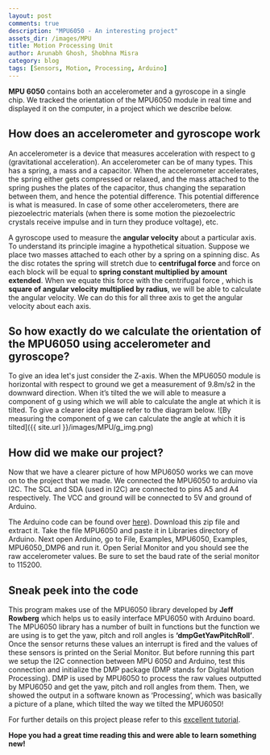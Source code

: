 ```yaml
---
layout: post
comments: true
description: "MPU6050 - An interesting project"
assets_dir: /images/MPU
title: Motion Processing Unit
author: Arunabh Ghosh, Shobhna Misra
category: blog
tags: [Sensors, Motion, Processing, Arduino]
---
```


__MPU 6050__ contains both an accelerometer and a gyroscope in a single chip. We tracked the orientation of the MPU6050 module in real time and displayed it on the computer, in a project which we describe below. 

## How does an accelerometer and gyroscope work
An accelerometer is a device that measures acceleration with respect to g (gravitational acceleration). An accelerometer can be of many types.   This has a spring, a mass and a capacitor. When the accelerometer accelerates, the spring either gets compressed or relaxed, and the mass attached to the spring pushes the plates of the capacitor, thus changing the separation between them, and hence the potential difference. This potential difference is what is measured. In case of some other accelerometers, there are piezoelectric materials (when there is some motion the piezoelectric crystals receive impulse and in turn they produce voltage), etc.

A gyroscope used to measure the **angular velocity** about a particular axis. To understand its principle imagine a hypothetical situation. Suppose we place two masses attached to each other by a spring on a spinning disc. As the disc rotates the spring will stretch due to **centrifugal force** and force on each block will be equal to **spring constant multiplied by amount extended**. When we equate this force with the centrifugal force , which is **square of angular velocity multiplied by radius**, we will be able to calculate the angular velocity. We can do this for all three axis to get the angular velocity about each axis.

## So how exactly do we calculate the orientation of the MPU6050 using accelerometer and gyroscope?
To give an idea let's just consider the Z-axis. When the MPU6050 module is horizontal with respect to ground we get a measurement of 9.8m/s2 in the downward direction. When it’s tilted the we will able to measure a component of g using which we will able to calculate the angle at which it is tilted. To give a clearer idea please refer to the diagram below. 
![By measuring the component of g we can calculate the angle at which it is tilted]({{ site.url }}/images/MPU/g_img.png)

## How did we make our project?
Now that we have a clearer picture of how MPU6050 works we can move on to the project that we made. We connected the MPU6050 to arduino via I2C. The SCL and SDA (used in I2C) are connected to pins A5 and A4 respectively. The VCC and ground will be connected to 5V and ground of Arduino.

The Arduino code can be found over [here](http://diyhacking.com/projects/MPU6050.zip)). Download this zip file and extract it. Take the file MPU6050 and paste it in Libraries directory of Arduino. Next open Arduino, go to File, Examples, MPU6050, Examples, MPU6050_DMP6 and run it. Open Serial Monitor and you should see the raw accelerometer values. Be sure to set the baud rate of the serial monitor to 115200.

## Sneak peek into the code
This program makes use of the MPU6050 library developed by __Jeff Rowberg__ which helps us to easily interface MPU6050 with Arduino board. The MPU6050 library has a number of built in functions but the function we are using is to get the yaw, pitch and roll angles is __‘dmpGetYawPitchRoll’__. Once the sensor returns these values an interrupt is fired and the values of these sensors is printed on the Serial Monitor. But before running this part we setup the I2C connection between MPU 6050 and Arduino, test this connection and initialize the DMP package (DMP stands for Digital Motion Processing). DMP is used by MPU6050 to process the raw values outputted by MPU6050 and get the yaw, pitch and roll angles from them. Then, we showed the output in a software known as ‘Processing’, which was basically a picture of a plane, which tilted the way we tilted the MPU6050!

For further details on this project please refer to this [excellent tutorial](http://diyhacking.com/arduino-mpu-6050-imu-sensor-tutorial/).

__Hope you had a great time reading this and were able to learn something new!__ 
